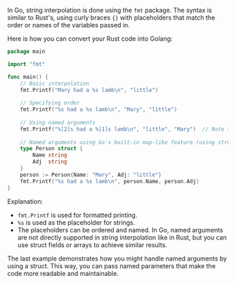 In Go, string interpolation is done using the `fmt` package. The syntax is similar to Rust's, using curly braces `{}` with placeholders that match the order or names of the variables passed in.

Here is how you can convert your Rust code into Golang:

```go
package main

import "fmt"

func main() {
    // Basic interpolation
    fmt.Printf("Mary had a %s lamb\n", "little")
    
    // Specifying order
    fmt.Printf("%s had a %s lamb\n", "Mary", "little")
    
    // Using named arguments
    fmt.Printf("%[2]s had a %[1]s lamb\n", "little", "Mary")  // Note the use of array-like syntax for positional placeholders
    
    // Named arguments using Go's built-in map-like feature (using struct for demonstration)
    type Person struct {
        Name string
        Adj  string
    }
    person := Person{Name: "Mary", Adj: "little"}
    fmt.Printf("%s had a %s lamb\n", person.Name, person.Adj)
}
```

Explanation:
- `fmt.Printf` is used for formatted printing.
- `%s` is used as the placeholder for strings.
- The placeholders can be ordered and named. In Go, named arguments are not directly supported in string interpolation like in Rust, but you can use struct fields or arrays to achieve similar results.

The last example demonstrates how you might handle named arguments by using a struct. This way, you can pass named parameters that make the code more readable and maintainable.

